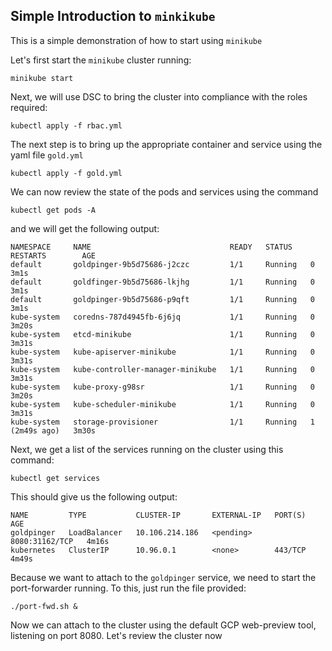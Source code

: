 ## Simple Introduction to ``minkikube``

This is a simple demonstration of how to start using ``minikube``

Let's first start the ``minikube`` cluster running:

```
minikube start
```

Next, we will use DSC to bring the cluster into compliance with the 
roles required:

```
kubectl apply -f rbac.yml
```

The next step is to bring up the appropriate container and service using
the yaml file ``gold.yml``


```
kubectl apply -f gold.yml
```

We can now review the state of the pods and services using the command

```
kubectl get pods -A

```

and we will get the following output:

```
NAMESPACE     NAME                               READY   STATUS    RESTARTS        AGE
default       goldpinger-9b5d75686-j2czc         1/1     Running   0               3m1s
default       goldfinger-9b5d75686-lkjhg         1/1     Running   0               3m1s
default       goldpinger-9b5d75686-p9qft         1/1     Running   0               3m1s
kube-system   coredns-787d4945fb-6j6jq           1/1     Running   0               3m20s
kube-system   etcd-minikube                      1/1     Running   0               3m31s
kube-system   kube-apiserver-minikube            1/1     Running   0               3m31s
kube-system   kube-controller-manager-minikube   1/1     Running   0               3m31s
kube-system   kube-proxy-g98sr                   1/1     Running   0               3m20s
kube-system   kube-scheduler-minikube            1/1     Running   0               3m31s
kube-system   storage-provisioner                1/1     Running   1 (2m49s ago)   3m30s
```

Next, we get a list of the services running on the cluster using this command:

```
kubectl get services
```

This should give us the following output:

```
NAME         TYPE           CLUSTER-IP       EXTERNAL-IP   PORT(S)          AGE
goldpinger   LoadBalancer   10.106.214.186   <pending>     8080:31162/TCP   4m16s
kubernetes   ClusterIP      10.96.0.1        <none>        443/TCP          4m49s
```

Because we want to attach to the ``goldpinger`` service, we need to start the port-forwarder
running. To this, just run the file provided:

```
./port-fwd.sh &
```

Now we can attach to the cluster using the default GCP web-preview tool, listening on port 8080.
Let's review the cluster now


